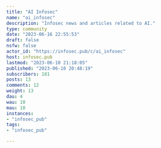 ```yaml
---
title: "AI Infosec" 
name: "ai_infosec"
description: "Infosec news and articles related to AI."
type: community
date: "2023-06-16 22:55:53"
draft: false
nsfw: false
actor_id: "https://infosec.pub/c/ai_infosec"
host: infosec.pub
lastmod: "2023-06-10 21:18:05"
published: "2023-06-10 20:48:19"
subscribers: 181
posts: 13
comments: 12
weight: 13
dau: 4
wau: 10
mau: 10
instances:
- "infosec_pub"
tags: 
- "infosec_pub"

---
```

